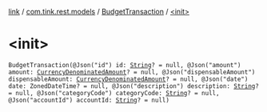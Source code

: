 [link](../../index.md) / [com.tink.rest.models](../index.md) / [BudgetTransaction](index.md) / [&lt;init&gt;](./-init-.md)

# &lt;init&gt;

`BudgetTransaction(@Json("id") id: `[`String`](https://kotlinlang.org/api/latest/jvm/stdlib/kotlin/-string/index.html)`? = null, @Json("amount") amount: `[`CurrencyDenominatedAmount`](../-currency-denominated-amount/index.md)`? = null, @Json("dispensableAmount") dispensableAmount: `[`CurrencyDenominatedAmount`](../-currency-denominated-amount/index.md)`? = null, @Json("date") date: ZonedDateTime? = null, @Json("description") description: `[`String`](https://kotlinlang.org/api/latest/jvm/stdlib/kotlin/-string/index.html)`? = null, @Json("categoryCode") categoryCode: `[`String`](https://kotlinlang.org/api/latest/jvm/stdlib/kotlin/-string/index.html)`? = null, @Json("accountId") accountId: `[`String`](https://kotlinlang.org/api/latest/jvm/stdlib/kotlin/-string/index.html)`? = null)`